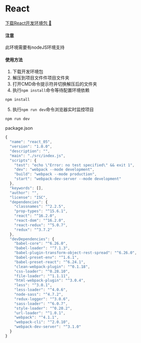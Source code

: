 # React
[下载React开发环境包 :bookmark_tabs: ](https://github.com/hbxslyg/React/blob/master/React%E7%8E%AF%E5%A2%83.zip?raw=true)

#### 注意
此环境需要有nodeJS环境支持

#### 使用方法
 1. 下载开发环境包
 2. 解压到项目文件件项目文件夹
 3. 打开CMD命令提示符并切换解压后的文件夹
 4. 执行`npm install`命令等待配置环境依赖
```CMD
npm install
```
 5. 执行`npm run dev`命令浏览器实时监控项目
```CMD
npm run dev
```

package.json
```javascript
{
  "name": "react_05",
  "version": "1.0.0",
  "description": "",
  "main": "./src/index.js",
  "scripts": {
    "test": "echo \"Error: no test specified\" && exit 1",
    "dev": "webpack --mode development",
    "build": "webpack --mode production",
    "start": "webpack-dev-server --mode development"
  },
  "keywords": [],
  "author": "",
  "license": "ISC",
  "dependencies": {
    "classnames": "^2.2.5",
    "prop-types": "^15.6.1",
    "react": "^16.2.0",
    "react-dom": "^16.2.0",
    "react-redux": "^5.0.7",
    "redux": "^3.7.2"
  },
  "devDependencies": {
    "babel-core": "^6.26.0",
    "babel-loader": "^7.1.3",
    "babel-plugin-transform-object-rest-spread": "^6.26.0",
    "babel-preset-env": "^1.6.1",
    "babel-preset-react": "^6.24.1",
    "clean-webpack-plugin": "^0.1.18",
    "css-loader": "^0.28.10",
    "file-loader": "^1.1.11",
    "html-webpack-plugin": "^3.0.4",
    "less": "^3.0.1",
    "less-loader": "^4.0.6",
    "node-sass": "^4.7.2",
    "redux-logger": "^3.0.6",
    "sass-loader": "^6.0.7",
    "style-loader": "^0.20.2",
    "url-loader": "^1.0.1",
    "webpack": "^4.1.1",
    "webpack-cli": "^2.0.10",
    "webpack-dev-server": "^3.1.0"
  }
}

```
